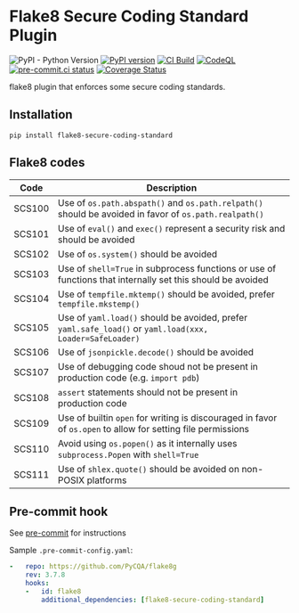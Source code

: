 # Flake8 Secure Coding Standard Plugin

![PyPI - Python Version](https://img.shields.io/pypi/pyversions/flake8-secure-coding-standard?label=Python) [![PyPI version](https://badge.fury.io/py/flake8-secure-coding-standard.svg)](https://badge.fury.io/py/flake8-secure-coding-standard) [![CI Build](https://github.com/Takishima/flake8-secure-coding-standard/actions/workflows/ci.yml/badge.svg)](https://github.com/Takishima/flake8-secure-coding-standard/actions/workflows/ci.yml) [![CodeQL](https://github.com/Takishima/flake8-secure-coding-standard/actions/workflows/codeql-analysis.yml/badge.svg)](https://github.com/Takishima/flake8-secure-coding-standard/actions/workflows/codeql-analysis.yml) [![pre-commit.ci status](https://results.pre-commit.ci/badge/github/Takishima/flake8-secure-coding-standard/main.svg)](https://results.pre-commit.ci/latest/github/Takishima/flake8-secure-coding-standard/main) [![Coverage Status](https://coveralls.io/repos/github/Takishima/flake8-secure-coding-standard/badge.svg?branch=main)](https://coveralls.io/github/Takishima/flake8-secure-coding-standard?branch=main)


flake8 plugin that enforces some secure coding standards.

## Installation

    pip install flake8-secure-coding-standard

## Flake8 codes

| Code   | Description                                                                                                   |
|--------|---------------------------------------------------------------------------------------------------------------|
| SCS100 | Use of `os.path.abspath()` and `os.path.relpath()` should be avoided in favor of `os.path.realpath()`         |
| SCS101 | Use of `eval()` and `exec()` represent a security risk and should be avoided                                  |
| SCS102 | Use of `os.system()` should be avoided                                                                        |
| SCS103 | Use of `shell=True` in subprocess functions or use of functions that internally set this should be avoided    |
| SCS104 | Use of `tempfile.mktemp()` should be avoided, prefer `tempfile.mkstemp()`                                     |
| SCS105 | Use of `yaml.load()` should be avoided, prefer `yaml.safe_load()` or `yaml.load(xxx, Loader=SafeLoader)`      |
| SCS106 | Use of `jsonpickle.decode()` should be avoided                                                                |
| SCS107 | Use of debugging code shoud not be present in production code (e.g. `import pdb`)                             |
| SCS108 | `assert` statements should not be present in production code                                                  |
| SCS109 | Use of builtin `open` for writing is discouraged in favor of `os.open` to allow for setting file permissions  |
| SCS110 | Avoid using `os.popen()` as it internally uses `subprocess.Popen` with `shell=True`                           |
| SCS111 | Use of `shlex.quote()` should be avoided on non-POSIX platforms                                               |

## Pre-commit hook

See [pre-commit](https://github.com/pre-commit/pre-commit) for instructions

Sample `.pre-commit-config.yaml`:

```yaml
-   repo: https://github.com/PyCQA/flake8g
    rev: 3.7.8
    hooks:
    -   id: flake8
        additional_dependencies: [flake8-secure-coding-standard]
```
